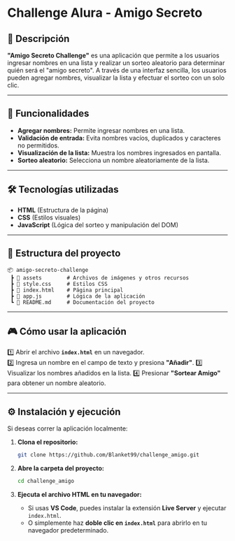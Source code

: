 # Challenge Alura - Amigo Secreto

## 📌 Descripción  
**"Amigo Secreto Challenge"** es una aplicación que permite a los usuarios ingresar nombres en una lista y realizar un sorteo aleatorio para determinar quién será el "amigo secreto". 
A través de una interfaz sencilla, los usuarios pueden agregar nombres, visualizar la lista y efectuar el sorteo con un solo clic.

---

## 🚀 Funcionalidades  
- **Agregar nombres:** Permite ingresar nombres en una lista.  
- **Validación de entrada:** Evita nombres vacíos, duplicados y caracteres no permitidos.  
- **Visualización de la lista:** Muestra los nombres ingresados en pantalla.  
- **Sorteo aleatorio:** Selecciona un nombre aleatoriamente de la lista.  

---

## 🛠️ Tecnologías utilizadas  
- **HTML** (Estructura de la página)  
- **CSS** (Estilos visuales)  
- **JavaScript** (Lógica del sorteo y manipulación del DOM)  

---

## 📂 Estructura del proyecto  
```plaintext
📦 amigo-secreto-challenge
 ┣ 📂 assets        # Archivos de imágenes y otros recursos
 ┣ 📜 style.css     # Estilos CSS
 ┣ 📜 index.html    # Página principal
 ┣ 📜 app.js        # Lógica de la aplicación
 ┗ 📜 README.md     # Documentación del proyecto
 ```

---

## 🎮 Cómo usar la aplicación  
1️⃣ Abrir el archivo **`index.html`** en un navegador.  
2️⃣ Ingresa un nombre en el campo de texto y presiona **"Añadir"**.
3️⃣ Visualizar los nombres añadidos en la lista.
4️⃣ Presionar **"Sortear Amigo"** para obtener un nombre aleatorio.  

---

## ⚙️ Instalación y ejecución  
Si deseas correr la aplicación localmente:  

1. **Clona el repositorio:**  
   ```bash
   git clone https://github.com/Blanket99/challenge_amigo.git
   ```

2. **Abre la carpeta del proyecto:**  
   ```bash
   cd challenge_amigo
   ```

3. **Ejecuta el archivo HTML en tu navegador:**  
   - Si usas **VS Code**, puedes instalar la extensión **Live Server** y ejecutar `index.html`.  
   - O simplemente haz **doble clic en `index.html`** para abrirlo en tu navegador predeterminado.  
